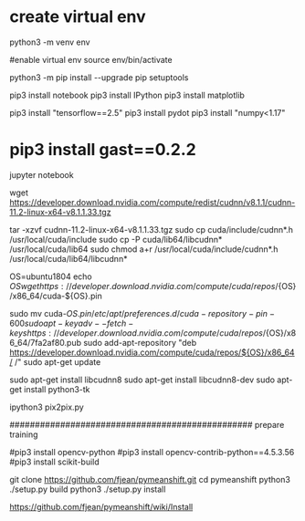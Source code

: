 # create virtual env
python3 -m venv env

#enable virtual env
source env/bin/activate

python3 -m pip install --upgrade pip setuptools

pip3 install notebook
pip3 install IPython
pip3 install matplotlib

pip3 install "tensorflow==2.5"
pip3 install pydot
pip3 install "numpy<1.17"
# pip3 install gast==0.2.2

jupyter notebook


wget https://developer.download.nvidia.com/compute/redist/cudnn/v8.1.1/cudnn-11.2-linux-x64-v8.1.1.33.tgz

tar -xzvf cudnn-11.2-linux-x64-v8.1.1.33.tgz
sudo cp cuda/include/cudnn*.h /usr/local/cuda/include 
sudo cp -P cuda/lib64/libcudnn* /usr/local/cuda/lib64 
sudo chmod a+r /usr/local/cuda/include/cudnn*.h /usr/local/cuda/lib64/libcudnn*

OS=ubuntu1804
echo $OS
wget https://developer.download.nvidia.com/compute/cuda/repos/${OS}/x86_64/cuda-${OS}.pin 

sudo mv cuda-${OS}.pin /etc/apt/preferences.d/cuda-repository-pin-600
sudo apt-key adv --fetch-keys https://developer.download.nvidia.com/compute/cuda/repos/${OS}/x86_64/7fa2af80.pub
sudo add-apt-repository "deb https://developer.download.nvidia.com/compute/cuda/repos/${OS}/x86_64/ /"
sudo apt-get update

sudo apt-get install libcudnn8
sudo apt-get install libcudnn8-dev
sudo apt-get install python3-tk


ipython3 pix2pix.py




################################################ prepare training 




#pip3 install opencv-python
#pip3 install  opencv-contrib-python==4.5.3.56
#pip3 install scikit-build


git clone https://github.com/fjean/pymeanshift.git
cd pymeanshift
python3 ./setup.py build
python3  ./setup.py install


https://github.com/fjean/pymeanshift/wiki/Install





